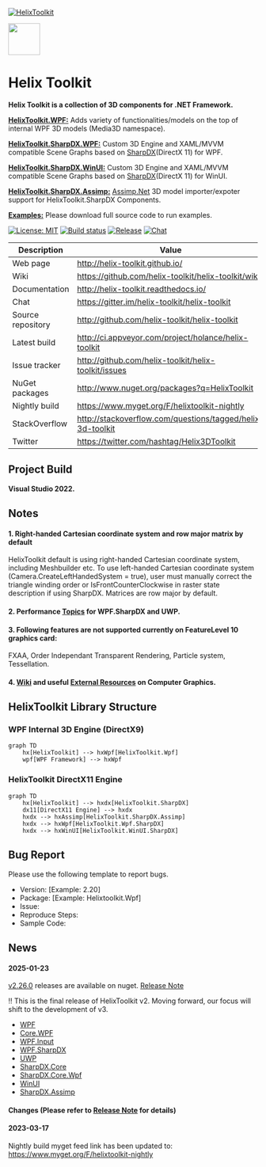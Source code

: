 [![HelixToolkit](https://img.shields.io/badge/-Helix%20Toolkit-blue)](https://github.com/helix-toolkit/helix-toolkit) 

<img src='https://avatars3.githubusercontent.com/u/8432523?s=200&v=4' width='64' />

# Helix Toolkit

**Helix Toolkit is a collection of 3D components for .NET Framework.**

[**HelixToolkit.WPF:**](/Source/HelixToolkit.Wpf)
Adds variety of functionalities/models on the top of internal WPF 3D models (Media3D namespace).

[**HelixToolkit.SharpDX.WPF:**](/Source/HelixToolkit.Wpf.SharpDX)
Custom 3D Engine and XAML/MVVM compatible Scene Graphs based on [SharpDX](https://github.com/sharpdx/SharpDX)(DirectX 11) for WPF.

[**HelixToolkit.SharpDX.WinUI:**](/Source/HelixToolkit.WinUI.SharpDX)
Custom 3D Engine and XAML/MVVM compatible Scene Graphs based on [SharpDX](https://github.com/sharpdx/SharpDX)(DirectX 11) for WinUI.

[**HelixToolkit.SharpDX.Assimp:**](/Source/HelixToolkit.SharpDX.Assimp)
[Assimp.Net](https://bitbucket.org/Starnick/assimpnet/src/master/) 3D model importer/expoter support for HelixToolkit.SharpDX Components.

[**Examples:**](/Source/Examples)
Please download full source code to run examples.

[![License: MIT](https://img.shields.io/github/license/helix-toolkit/helix-toolkit)](https://github.com/helix-toolkit/helix-toolkit/blob/develop/LICENSE)
[![Build status](https://ci.appveyor.com/api/projects/status/vbrornad55ln8tp4?svg=true)](https://ci.appveyor.com/project/holance/helix-toolkit-qqf1e)
[![Release](https://img.shields.io/github/release/helix-toolkit/helix-toolkit.svg?style=popout)](https://www.nuget.org/packages?q=Helix-Toolkit)
[![Chat](https://img.shields.io/gitter/room/helix-toolkit/helix-toolkit.svg)](https://gitter.im/helix-toolkit/helix-toolkit)

Description         | Value
--------------------|-----------------------
Web page            | http://helix-toolkit.github.io/
Wiki                | https://github.com/helix-toolkit/helix-toolkit/wiki
Documentation       | http://helix-toolkit.readthedocs.io/
Chat                | https://gitter.im/helix-toolkit/helix-toolkit
Source repository   | http://github.com/helix-toolkit/helix-toolkit
Latest build        | http://ci.appveyor.com/project/holance/helix-toolkit
Issue tracker       | http://github.com/helix-toolkit/helix-toolkit/issues
NuGet packages      | http://www.nuget.org/packages?q=HelixToolkit
Nightly build       | https://www.myget.org/F/helixtoolkit-nightly
StackOverflow       | http://stackoverflow.com/questions/tagged/helix-3d-toolkit
Twitter             | https://twitter.com/hashtag/Helix3DToolkit

## Project Build

**Visual Studio 2022.**

## Notes

#### 1. Right-handed Cartesian coordinate system and row major matrix by default
HelixToolkit default is using right-handed Cartesian coordinate system, including Meshbuilder etc. To use left-handed Cartesian coordinate system (Camera.CreateLeftHandedSystem = true), user must manually correct the triangle winding order or IsFrontCounterClockwise in raster state description if using SharpDX. Matrices are row major by default.

#### 2. Performance [Topics](https://github.com/helix-toolkit/helix-toolkit/wiki/Tips-on-performance-optimization-(WPF.SharpDX-and-UWP)) for WPF.SharpDX and UWP.

#### 3. Following features are not supported currently on FeatureLevel 10 graphics card:
FXAA, Order Independant Transparent Rendering, Particle system, Tessellation.

#### 4. [Wiki](https://github.com/helix-toolkit/helix-toolkit/wiki) and useful [External Resources](https://github.com/helix-toolkit/helix-toolkit/wiki/External-References) on Computer Graphics.

## HelixToolkit Library Structure

### WPF Internal 3D Engine (DirectX9)

```mermaid
graph TD
    hx[HelixToolkit] --> hxWpf[HelixToolkit.Wpf]
    wpf[WPF Framework] --> hxWpf
```

### HelixToolkit DirectX11 Engine

```mermaid
graph TD
    hx[HelixToolkit] --> hxdx[HelixToolkit.SharpDX]
    dx11[DirectX11 Engine] --> hxdx
    hxdx --> hxAssimp[HelixToolkit.SharpDX.Assimp]
    hxdx --> hxWpf[HelixToolkit.Wpf.SharpDX]
    hxdx --> hxWinUI[HelixToolkit.WinUI.SharpDX]
```

## Bug Report
Please use the following template to report bugs.

- Version: [Example: 2.20]
- Package: [Example: Helixtoolkit.Wpf]
- Issue: 
- Reproduce Steps:
- Sample Code:

## News
#### 2025-01-23
[v2.26.0](https://github.com/helix-toolkit/helix-toolkit/releases/tag/v2.26.0) releases are available on nuget. [Release Note](/CHANGELOG.md)

:bangbang: This is the final release of HelixToolkit v2. Moving forward, our focus will shift to the development of v3.

- [WPF](https://www.nuget.org/packages/HelixToolkit.Wpf/2.26.0)
- [Core.WPF](https://www.nuget.org/packages/HelixToolkit.Core.Wpf/2.26.0)
- [WPF.Input](https://www.nuget.org/packages/HelixToolkit.Wpf.Input/2.26.0)
- [WPF.SharpDX](https://www.nuget.org/packages/HelixToolkit.Wpf.SharpDX/2.26.0)
- [UWP](https://www.nuget.org/packages/HelixToolkit.UWP/2.26.0)
- [SharpDX.Core](https://www.nuget.org/packages/HelixToolkit.SharpDX.Core/2.26.0)
- [SharpDX.Core.Wpf](https://www.nuget.org/packages/HelixToolkit.SharpDX.Core.Wpf/2.26.0)
- [WinUI](https://www.nuget.org/packages/HelixToolkit.WinUI/2.26.0)
- [SharpDX.Assimp](https://www.nuget.org/packages/HelixToolkit.SharpDX.Assimp/2.26.0)

#### Changes (Please refer to [Release Note](https://github.com/helix-toolkit/helix-toolkit/blob/master/CHANGELOG.md) for details)

#### 2023-03-17
Nightly build myget feed link has been updated to: https://www.myget.org/F/helixtoolkit-nightly

